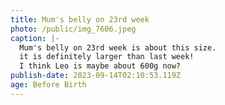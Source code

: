 ```yaml
---
title: Mum's belly on 23rd week
photo: /public/img_7606.jpeg
caption: |-
  Mum's belly on 23rd week is about this size.
  it is definitely larger than last week!
  I think Leo is maybe about 600g now?
publish-date: 2023-09-14T02:10:53.119Z
age: Before Birth
---
```

